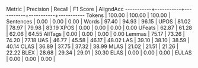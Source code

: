 Metric     | Precision |    Recall |  F1 Score | AligndAcc
-----------+-----------+-----------+-----------+-----------
Tokens     |    100.00 |    100.00 |    100.00 |
Sentences  |      0.00 |      0.00 |      0.00 |
Words      |     97.40 |     94.93 |     96.15 |
UPOS       |     81.02 |     78.97 |     79.98 |     83.19
XPOS       |      0.00 |      0.00 |      0.00 |      0.00
UFeats     |     62.87 |     61.28 |     62.06 |     64.55
AllTags    |      0.00 |      0.00 |      0.00 |      0.00
Lemmas     |     75.17 |     73.26 |     74.20 |     77.18
UAS        |     46.77 |     45.58 |     46.17 |     48.02
LAS        |     39.10 |     38.10 |     38.59 |     40.14
CLAS       |     36.89 |     37.75 |     37.32 |     38.99
MLAS       |     21.02 |     21.51 |     21.26 |     22.22
BLEX       |     28.68 |     29.34 |     29.01 |     30.30
ELAS       |      0.00 |      0.00 |      0.00 |
EULAS      |      0.00 |      0.00 |      0.00 |
